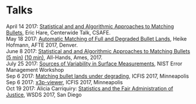 # Talks

April 14 2017: [Statistical and and Algorithmic Approaches to Matching Bullets](https://csafe-isu.github.io/talks/Center%202017/slides-centerwide.html), Eric Hare,  Centerwide Talk, CSAFE.<br>
May 18 2017: [Automatic Matching of Full and Degraded Bullet Lands](https://csafe-isu.github.io/talks/AFTE%202017/slides-AFTE.html), Heike Hofmann, AFTE 2017, Denver.<br>
June 8 2017: [Statistical and and Algorithmic Approaches to Matching Bullets (5 min)](https://csafe-isu.github.io/talks/All-Hands%202017/five-minute.html) [(10 min)](https://csafe-isu.github.io/talks/All-Hands%202017/ten-minute.html), All-Hands, Ames, 2017. <br>
July 25 2017: [Sources of Variability in Surface Measurements](https://csafe-isu.github.io/talks/NIST-error/#1), NIST Error Management Workshop<br>
Sep 6 2017: [Matching bullet lands under degrading](https://csafe-isu.github.io/talks/ICFIS%202017/#1), ICFIS 2017, Minneapolis<br>
Sep 6 2017: [x3p-viewer](https://csafe-isu.github.io/talks/ICFIS%202017%20x3p-viewer/x3pslides.html), ICFIS 2017, Minneapolis<br>
Oct 19 2017: Alicia Carriquiry: [Statistics and the Fair Administration of Justice](https://csafe-isu.github.io/talks/WSDS%202017/CWSDS-CarriquiryPresentation.pdf), WSDS 2017, San Diego<br>
